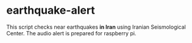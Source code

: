 # earthquake-alert
This script checks near earthquakes **in Iran** using Iranian Seismological Center. The audio alert is prepared for raspberry pi.
